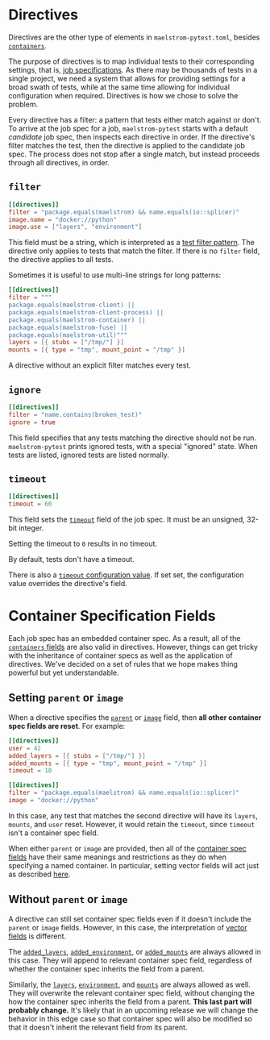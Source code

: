 # Directives

Directives are the other type of elements in `maelstrom-pytest.toml`, besides
[`containers`](containers.md).

The purpose of directives is to map individual tests to their corresponding
settings, that is, [job specifications](../../spec.md#job-specification).
As there may be thousands of tests in a single project, we need a system that
allows for providing settings for a broad swath of tests, while at the same
time allowing for individual configuration when required. Directives is how we
chose to solve the problem.

Every directive has a filter: a pattern that tests either match against or
don't. To arrive at the job spec for a job, `maelstrom-pytest` starts with a
default _candidate_ job spec, then inspects each directive in order. If the
directive's filter matches the test, then the directive is applied to the
candidate job spec. The process does not stop after a single match, but instead
proceeds through all directives, in order.

## `filter`

```toml
[[directives]]
filter = "package.equals(maelstrom) && name.equals(io::splicer)"
image.name = "docker://python"
image.use = ["layers", "environment"]
```

This field must be a string, which is interpreted as a [test filter
pattern](../filter.md). The directive only applies to tests that match the
filter. If there is no `filter` field, the directive applies to all tests.

Sometimes it is useful to use multi-line strings for long patterns:

```toml
[[directives]]
filter = """
package.equals(maelstrom-client) ||
package.equals(maelstrom-client-process) ||
package.equals(maelstrom-container) ||
package.equals(maelstrom-fuse) ||
package.equals(maelstrom-util)"""
layers = [{ stubs = ["/tmp/"] }]
mounts = [{ type = "tmp", mount_point = "/tmp" }]
```

A directive without an explicit filter matches every test.

## `ignore`

```toml
[[directives]]
filter = "name.contains(broken_test)"
ignore = true
```

This field specifies that any tests matching the directive should not be run.
`maelstrom-pytest` prints ignored tests, with a special "ignored" state. When
tests are listed, ignored tests are listed normally.

## `timeout`

```toml
[[directives]]
timeout = 60
```

This field sets the [`timeout`](../../spec.md#timeout) field of the
job spec. It must be an unsigned, 32-bit integer.

Setting the timeout to `0` results in no timeout.

By default, tests don't have a timeout.

There is also a [`timeout` configuration value](../config.md#timeout). If set
set, the configuration value overrides the directive's field.

# Container Specification Fields

Each job spec has an embedded container spec. As a result, all of the
[`containers` fields](containers.md) are also valid in directives. However,
things can get tricky with the inheritance of container specs as well as the
application of directives. We've decided on a set of rules that we hope makes
thing powerful but yet understandable.

## Setting `parent` or `image`

When a directive specifies the [`parent`](containers.md#parent) or
[`image`](containers.md#image) field, then **all other container spec fields
are reset**. For example:

```toml
[[directives]]
user = 42
added_layers = [{ stubs = ["/tmp/"] }]
added_mounts = [{ type = "tmp", mount_point = "/tmp" }]
timeout = 10

[[directives]]
filter = "package.equals(maelstrom) && name.equals(io::splicer)"
image = "docker://python"
```

In this case, any test that matches the second directive will have its
`layers`, `mounts`, and `user` reset. However, it would retain the `timeout`,
since `timeout` isn't a container spec field.

When either `parent` or `image` are provided, then all of the [container spec
fields](containers.md) have their same meanings and restrictions as they do
when specifying a named container. In particular, setting vector fields will
act just as described [here](containers.md#vector-fields).

## Without `parent` or `image`

A directive can still set container spec fields even if it doesn't include the
`parent` or `image` fields. However, in this case, the interpretation of [vector
fields](containers.md#vector-fields) is different.

The [`added_layers`](containers.md#added_layers),
[`added_environment`](containers.md#added_environment), or
[`added_mounts`](containers.md#added_mounts)  are
always allowed in this case. They will append to relevant container spec field,
regardless of whether the container spec inherits the field from a parent.

Similarly, the [`layers`](containers.md#layers),
[`environment`](containers.md#environment), and
[`mounts`](containers.md#mounts) are always allowed as well. They will
overwrite the relevant container spec field, without changing the how the
container spec inherits the field from a parent. **This last part will probably
change.** It's likely that in an upcoming release we will change the behavior
in this edge case so that container spec will also be modified so that it
doesn't inherit the relevant field from its parent.
